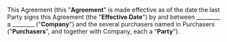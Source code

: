 This Agreement \(this "**Agreement**" is made effective as of the date the last Party signs this Agreement \(the "**Effective Date**"\) by and between \_\_\_\_\_\_\_\_, a \_\_\_\_\_\_\_\_ \("**Company**"\) and the several purchasers named in Purchasers \("**Purchasers**", and together with Company, each a "**Party**"\).
